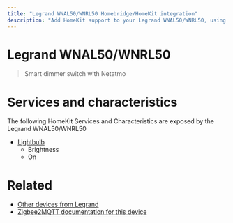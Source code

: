 ```yaml
---
title: "Legrand WNAL50/WNRL50 Homebridge/HomeKit integration"
description: "Add HomeKit support to your Legrand WNAL50/WNRL50, using Homebridge, Zigbee2MQTT and homebridge-z2m."
---
```

<!---
This file has been GENERATED using src/docgen/docgen.ts
DO NOT EDIT THIS FILE MANUALLY!
-->
# Legrand WNAL50/WNRL50
> Smart dimmer switch with Netatmo


# Services and characteristics
The following HomeKit Services and Characteristics are exposed by
the Legrand WNAL50/WNRL50

* [Lightbulb](../../light.md)
  * Brightness
  * On


# Related
* [Other devices from Legrand](../index.md#legrand)
* [Zigbee2MQTT documentation for this device](https://www.zigbee2mqtt.io/devices/WNAL50_WNRL50.html)